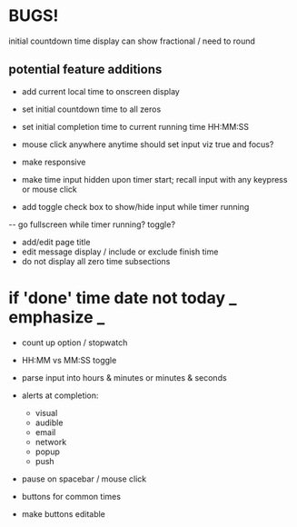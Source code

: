 # BUGS!

initial countdown time display can show fractional / need to round

## potential feature additions

- add current local time to onscreen display
- set initial countdown time to all zeros
- set initial completion time to current running time HH:MM:SS

- mouse click anywhere anytime should set input viz true and focus?

- make responsive

- make time input hidden upon timer start; recall input with any keypress or mouse click
- add toggle check box to show/hide input while timer running

-- go fullscreen while timer running? toggle?

- add/edit page title
- edit message display / include or exclude finish time
- do not display all zero time subsections

# if 'done' time date not today **_ emphasize _**

- count up option / stopwatch

- HH:MM vs MM:SS toggle
- parse input into hours & minutes or minutes & seconds
- alerts at completion:

  - visual
  - audible
  - email
  - network
  - popup
  - push

- pause on spacebar / mouse click

- buttons for common times
- make buttons editable
